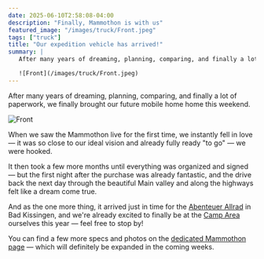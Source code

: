 ```yaml
---
date: 2025-06-10T2:58:08-04:00
description: "Finally, Mammothon is with us"
featured_image: "/images/truck/Front.jpeg"
tags: ["truck"]
title: "Our expedition vehicle has arrived!"
summary: |
   After many years of dreaming, planning, comparing, and finally a lot of paperwork, we finally brought our future mobile home home this weekend.

   ![Front](/images/truck/Front.jpeg)
---
```

After many years of dreaming, planning, comparing, and finally a lot of paperwork, we finally brought our future mobile home home this weekend.

![Front](/images/truck/Front.jpeg)

When we saw the Mammothon live for the first time, we instantly fell in love — it was so close to our ideal vision and already fully ready "to go" — we were hooked.

It then took a few more months until everything was organized and signed — but the first night after the purchase was already fantastic, and the drive back the next day through the beautiful Main valley and along the highways felt like a dream come true.

And as the one more thing, it arrived just in time for the [Abenteuer Allrad](https://www.abenteuer-allrad.de/) in Bad Kissingen, and we're already excited to finally be at the [Camp Area](https://www.abenteuer-allrad.de/camp-area) ourselves this year — feel free to stop by!

You can find a few more specs and photos on the [dedicated Mammothon page](/en/vehicles/exmo/) — which will definitely be expanded in the coming weeks.
